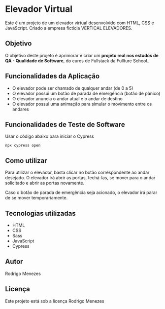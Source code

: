 # Elevador Virtual

Este é um projeto de um elevador virtual desenvolvido com HTML, CSS e JavaScript.
Criado a empresa fictícia VERTICAL ELEVADORES.

## Objetivo
O objetivo deste projeto é aprimorar e criar um **projeto real nos estudos de QA - Qualidade de Software**, do curos de Fullstack da Fullture School..

## Funcionalidades da Aplicação

- O elevador pode ser chamado de qualquer andar (de 0 a 5)
- O elevador possui um botão de parada de emergência (botão de pânico)
- O elevador anuncia o andar atual e o andar de destino
- O elevador possui uma animação para simular o movimento entre os andares

## Funcionalidades de Teste de Software
Usar o código abaixo para iniciar o Cypress
```` 
npx cypress open
````


## Como utilizar

Para utilizar o elevador, basta clicar no botão correspondente ao andar desejado. O elevador irá abrir as portas, fechá-las, se mover para o andar solicitado e abrir as portas novamente.

Caso o botão de parada de emergência seja acionado, o elevador irá parar de se mover temporariamente.

## Tecnologias utilizadas

- HTML
- CSS
- Sass
- JavaScript
- Cypress

## Autor

Rodrigo Menezes

## Licença

Este projeto está sob a licença Rodrigo Menezes
